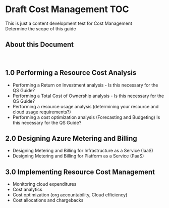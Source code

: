 # Draft Cost Management TOC
This is just a content development test for Cost Management  
Determine the scope of this guide
<br />

## About this Document
<br />

## 1.0 Performing a Resource Cost Analysis  
  - Performing a Return on Investment analysis  - Is this necessary for the QS Guide?
  - Performing a Total Cost of Ownership analysis  - Is this necessary for the QS Guide?
  - Performing a resource usage analysis (determining your resource and cloud usage requirements?)
  - Performing a cost optimization analysis (Forecasting and Budgeting) Is this necessary for the QS Guide?

  
## 2.0 Designing Azure Metering and Billing  
 - Designing Metering and Billing for Infrastructure as a Service (IaaS)   
 - Designing Metering and Billing for Platform as a Service (PaaS)  


## 3.0 Implementing Resource Cost Management
  - Monitoring cloud expenditures
  - Cost analytics
  - Cost optimization (org accountability, Cloud efficiency)
  - Cost allocations and chargebacks
